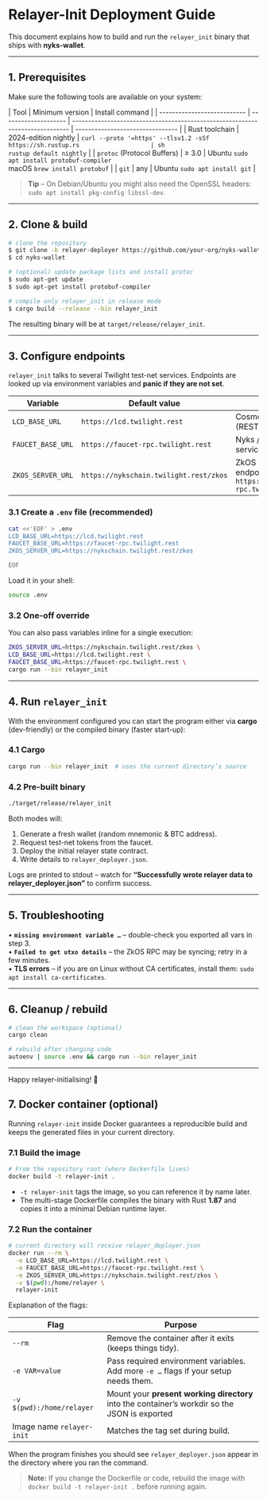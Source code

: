 # Relayer-Init Deployment Guide

This document explains how to build and run the `relayer_init` binary that ships with **nyks-wallet**.

---

## 1. Prerequisites

Make sure the following tools are available on your system:

| Tool                        | Minimum version      | Install command                                                               |
| --------------------------- | -------------------- | ----------------------------------------------------------------------------- | -------------------------------- |
| Rust toolchain              | 2024-edition nightly | `curl --proto '=https' --tlsv1.2 -sSf https://sh.rustup.rs                    | sh`<br/>`rustup default nightly` |
| `protoc` (Protocol Buffers) | ≥ 3.0                | Ubuntu `sudo apt install protobuf-compiler`<br/>macOS `brew install protobuf` |
| `git`                       | any                  | Ubuntu `sudo apt install git`                                                 |

> **Tip** – On Debian/Ubuntu you might also need the OpenSSL headers: `sudo apt install pkg-config libssl-dev`.

---

## 2. Clone & build

```bash
# clone the repository
$ git clone -b relayer-deployer https://github.com/your-org/nyks-wallet.git
$ cd nyks-wallet

# (optional) update package lists and install protoc
$ sudo apt-get update
$ sudo apt-get install protobuf-compiler

# compile only relayer_init in release mode
$ cargo build --release --bin relayer_init
```

The resulting binary will be at `target/release/relayer_init`.

---

## 3. Configure endpoints

`relayer_init` talks to several Twilight test-net services. Endpoints are looked up via environment variables and **panic if they are not set**.

| Variable          | Default value                          | Notes                                                          |
| ----------------- | -------------------------------------- | -------------------------------------------------------------- |
| `LCD_BASE_URL`    | `https://lcd.twilight.rest`            | Cosmos SDK LCD (REST) endpoint                                 |
| `FAUCET_BASE_URL` | `https://faucet-rpc.twilight.rest`     | Nyks / BTC faucet services                                     |
| `ZKOS_SERVER_URL` | `https://nykschain.twilight.rest/zkos` | ZkOS JSON-RPC endpoint – e.g. `https://zkos-rpc.twilight.rest` |

### 3.1 Create a `.env` file (recommended)

```bash
cat <<'EOF' > .env
LCD_BASE_URL=https://lcd.twilight.rest
FAUCET_BASE_URL=https://faucet-rpc.twilight.rest
ZKOS_SERVER_URL=https://nykschain.twilight.rest/zkos

EOF
```

Load it in your shell:

```bash
source .env
```

### 3.2 One-off override

You can also pass variables inline for a single execution:

```bash
ZKOS_SERVER_URL=https://nykschain.twilight.rest/zkos \
LCD_BASE_URL=https://lcd.twilight.rest \
FAUCET_BASE_URL=https://faucet-rpc.twilight.rest \
cargo run --bin relayer_init
```

---

## 4. Run `relayer_init`

With the environment configured you can start the program either via **cargo** (dev-friendly) or the compiled binary (faster start-up):

### 4.1 Cargo

```bash
cargo run --bin relayer_init  # uses the current directory’s source
```

### 4.2 Pre-built binary

```bash
./target/release/relayer_init
```

Both modes will:

1. Generate a fresh wallet (random mnemonic & BTC address).
2. Request test-net tokens from the faucet.
3. Deploy the initial relayer state contract.
4. Write details to `relayer_deployer.json`.

Logs are printed to stdout – watch for **“Successfully wrote relayer data to relayer_deployer.json”** to confirm success.

---

## 5. Troubleshooting

• **`missing environment variable …`** – double-check you exported all vars in step 3.  
• **`Failed to get utxo details`** – the ZkOS RPC may be syncing; retry in a few minutes.  
• **TLS errors** – if you are on Linux without CA certificates, install them: `sudo apt install ca-certificates`.

---

## 6. Cleanup / rebuild

```bash
# clean the workspace (optional)
cargo clean

# rebuild after changing code
autoenv | source .env && cargo run --bin relayer_init
```

---

Happy relayer-initialising! 🎉

## 7. Docker container (optional)

Running `relayer-init` inside Docker guarantees a reproducible build and keeps the generated files in your current directory.

### 7.1 Build the image

```bash
# From the repository root (where Dockerfile lives)
docker build -t relayer-init .
```

- `-t relayer-init` tags the image, so you can reference it by name later.
- The multi-stage Dockerfile compiles the binary with Rust **1.87** and copies it into a minimal Debian runtime layer.

### 7.2 Run the container

```bash
# current directory will receive relayer_deployer.json
docker run --rm \
  -e LCD_BASE_URL=https://lcd.twilight.rest \
  -e FAUCET_BASE_URL=https://faucet-rpc.twilight.rest \
  -e ZKOS_SERVER_URL=https://nykschain.twilight.rest/zkos \
  -v $(pwd):/home/relayer \
  relayer-init
```

Explanation of the flags:

| Flag                      | Purpose                                                                                       |
| ------------------------- | --------------------------------------------------------------------------------------------- |
| `--rm`                    | Remove the container after it exits (keeps things tidy).                                      |
| `-e VAR=value`            | Pass required environment variables. Add more `-e …` flags if your setup needs them.          |
| `-v $(pwd):/home/relayer` | Mount your **present working directory** into the container’s workdir so the JSON is exported |
| Image name `relayer-init` | Matches the tag set during build.                                                             |

When the program finishes you should see `relayer_deployer.json` appear in the directory where you ran the command.

> **Note:** If you change the Dockerfile or code, rebuild the image with `docker build -t relayer-init .` before running again.
